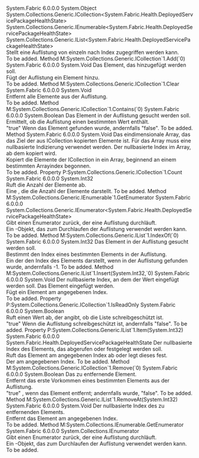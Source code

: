 <Type Name="DeployedServicePackageHealthStateList" FullName="System.Fabric.Health.DeployedServicePackageHealthStateList">
  <TypeSignature Language="C#" Value="public sealed class DeployedServicePackageHealthStateList : System.Collections.Generic.ICollection&lt;System.Fabric.Health.DeployedServicePackageHealthState&gt;, System.Collections.Generic.IEnumerable&lt;System.Fabric.Health.DeployedServicePackageHealthState&gt;, System.Collections.Generic.IList&lt;System.Fabric.Health.DeployedServicePackageHealthState&gt;" />
  <TypeSignature Language="ILAsm" Value=".class public auto ansi sealed beforefieldinit DeployedServicePackageHealthStateList extends System.Object implements class System.Collections.Generic.ICollection`1&lt;class System.Fabric.Health.DeployedServicePackageHealthState&gt;, class System.Collections.Generic.IEnumerable`1&lt;class System.Fabric.Health.DeployedServicePackageHealthState&gt;, class System.Collections.Generic.IList`1&lt;class System.Fabric.Health.DeployedServicePackageHealthState&gt;, class System.Collections.IEnumerable" />
  <TypeSignature Language="DocId" Value="T:System.Fabric.Health.DeployedServicePackageHealthStateList" />
  <TypeSignature Language="VB.NET" Value="Public NotInheritable Class DeployedServicePackageHealthStateList&#xA;Implements ICollection(Of DeployedServicePackageHealthState), IEnumerable(Of DeployedServicePackageHealthState), IList(Of DeployedServicePackageHealthState)" />
  <TypeSignature Language="F#" Value="type DeployedServicePackageHealthStateList = class&#xA;    interface IList&lt;DeployedServicePackageHealthState&gt;&#xA;    interface ICollection&lt;DeployedServicePackageHealthState&gt;&#xA;    interface seq&lt;DeployedServicePackageHealthState&gt;&#xA;    interface IEnumerable" />
  <AssemblyInfo>
    <AssemblyName>System.Fabric</AssemblyName>
    <AssemblyVersion>6.0.0.0</AssemblyVersion>
  </AssemblyInfo>
  <Base>
    <BaseTypeName>System.Object</BaseTypeName>
  </Base>
  <Interfaces>
    <Interface>
      <InterfaceName>System.Collections.Generic.ICollection&lt;System.Fabric.Health.DeployedServicePackageHealthState&gt;</InterfaceName>
    </Interface>
    <Interface>
      <InterfaceName>System.Collections.Generic.IEnumerable&lt;System.Fabric.Health.DeployedServicePackageHealthState&gt;</InterfaceName>
    </Interface>
    <Interface>
      <InterfaceName>System.Collections.Generic.IList&lt;System.Fabric.Health.DeployedServicePackageHealthState&gt;</InterfaceName>
    </Interface>
  </Interfaces>
  <Docs>
    <summary>
      <para>Stellt eine Auflistung von <see cref="T:System.Fabric.Health.DeployedServicePackageHealthState" /> einzeln nach Index zugegriffen werden kann.</para>
    </summary>
    <remarks>To be added.</remarks>
  </Docs>
  <Members>
    <Member MemberName="Add">
      <MemberSignature Language="C#" Value="public void Add (System.Fabric.Health.DeployedServicePackageHealthState item);" />
      <MemberSignature Language="ILAsm" Value=".method public hidebysig newslot virtual instance void Add(class System.Fabric.Health.DeployedServicePackageHealthState item) cil managed" />
      <MemberSignature Language="DocId" Value="M:System.Fabric.Health.DeployedServicePackageHealthStateList.Add(System.Fabric.Health.DeployedServicePackageHealthState)" />
      <MemberSignature Language="VB.NET" Value="Public Sub Add (item As DeployedServicePackageHealthState)" />
      <MemberSignature Language="F#" Value="abstract member Add : System.Fabric.Health.DeployedServicePackageHealthState -&gt; unit&#xA;override this.Add : System.Fabric.Health.DeployedServicePackageHealthState -&gt; unit" Usage="deployedServicePackageHealthStateList.Add item" />
      <MemberType>Method</MemberType>
      <Implements>
        <InterfaceMember>M:System.Collections.Generic.ICollection`1.Add(`0)</InterfaceMember>
      </Implements>
      <AssemblyInfo>
        <AssemblyName>System.Fabric</AssemblyName>
        <AssemblyVersion>6.0.0.0</AssemblyVersion>
      </AssemblyInfo>
      <ReturnValue>
        <ReturnType>System.Void</ReturnType>
      </ReturnValue>
      <Parameters>
        <Parameter Name="item" Type="System.Fabric.Health.DeployedServicePackageHealthState" />
      </Parameters>
      <Docs>
        <param name="item">
          <para>Das Element, das hinzugefügt werden soll.</para>
        </param>
        <summary>
          <para>Fügt der Auflistung ein Element hinzu.</para>
        </summary>
        <remarks>To be added.</remarks>
      </Docs>
    </Member>
    <Member MemberName="Clear">
      <MemberSignature Language="C#" Value="public void Clear ();" />
      <MemberSignature Language="ILAsm" Value=".method public hidebysig newslot virtual instance void Clear() cil managed" />
      <MemberSignature Language="DocId" Value="M:System.Fabric.Health.DeployedServicePackageHealthStateList.Clear" />
      <MemberSignature Language="VB.NET" Value="Public Sub Clear ()" />
      <MemberSignature Language="F#" Value="abstract member Clear : unit -&gt; unit&#xA;override this.Clear : unit -&gt; unit" Usage="deployedServicePackageHealthStateList.Clear " />
      <MemberType>Method</MemberType>
      <Implements>
        <InterfaceMember>M:System.Collections.Generic.ICollection`1.Clear</InterfaceMember>
      </Implements>
      <AssemblyInfo>
        <AssemblyName>System.Fabric</AssemblyName>
        <AssemblyVersion>6.0.0.0</AssemblyVersion>
      </AssemblyInfo>
      <ReturnValue>
        <ReturnType>System.Void</ReturnType>
      </ReturnValue>
      <Parameters />
      <Docs>
        <summary>
          <para>Entfernt alle Elemente aus der Auflistung.</para>
        </summary>
        <remarks>To be added.</remarks>
      </Docs>
    </Member>
    <Member MemberName="Contains">
      <MemberSignature Language="C#" Value="public bool Contains (System.Fabric.Health.DeployedServicePackageHealthState item);" />
      <MemberSignature Language="ILAsm" Value=".method public hidebysig newslot virtual instance bool Contains(class System.Fabric.Health.DeployedServicePackageHealthState item) cil managed" />
      <MemberSignature Language="DocId" Value="M:System.Fabric.Health.DeployedServicePackageHealthStateList.Contains(System.Fabric.Health.DeployedServicePackageHealthState)" />
      <MemberSignature Language="VB.NET" Value="Public Function Contains (item As DeployedServicePackageHealthState) As Boolean" />
      <MemberSignature Language="F#" Value="abstract member Contains : System.Fabric.Health.DeployedServicePackageHealthState -&gt; bool&#xA;override this.Contains : System.Fabric.Health.DeployedServicePackageHealthState -&gt; bool" Usage="deployedServicePackageHealthStateList.Contains item" />
      <MemberType>Method</MemberType>
      <Implements>
        <InterfaceMember>M:System.Collections.Generic.ICollection`1.Contains(`0)</InterfaceMember>
      </Implements>
      <AssemblyInfo>
        <AssemblyName>System.Fabric</AssemblyName>
        <AssemblyVersion>6.0.0.0</AssemblyVersion>
      </AssemblyInfo>
      <ReturnValue>
        <ReturnType>System.Boolean</ReturnType>
      </ReturnValue>
      <Parameters>
        <Parameter Name="item" Type="System.Fabric.Health.DeployedServicePackageHealthState" />
      </Parameters>
      <Docs>
        <param name="item">
          <para>Das Element in der Auflistung gesucht werden soll.</para>
        </param>
        <summary>
          <para>Ermittelt, ob die Auflistung einen bestimmten Wert enthält.</para>
        </summary>
        <returns>
          <para>
            <languageKeyword>"true"</languageKeyword> Wenn das Element gefunden wurde, andernfalls <languageKeyword>"false"</languageKeyword>. </para>
        </returns>
        <remarks>To be added.</remarks>
      </Docs>
    </Member>
    <Member MemberName="CopyTo">
      <MemberSignature Language="C#" Value="public void CopyTo (System.Fabric.Health.DeployedServicePackageHealthState[] array, int arrayIndex);" />
      <MemberSignature Language="ILAsm" Value=".method public hidebysig newslot virtual instance void CopyTo(class System.Fabric.Health.DeployedServicePackageHealthState[] array, int32 arrayIndex) cil managed" />
      <MemberSignature Language="DocId" Value="M:System.Fabric.Health.DeployedServicePackageHealthStateList.CopyTo(System.Fabric.Health.DeployedServicePackageHealthState[],System.Int32)" />
      <MemberSignature Language="VB.NET" Value="Public Sub CopyTo (array As DeployedServicePackageHealthState(), arrayIndex As Integer)" />
      <MemberSignature Language="F#" Value="abstract member CopyTo : System.Fabric.Health.DeployedServicePackageHealthState[] * int -&gt; unit&#xA;override this.CopyTo : System.Fabric.Health.DeployedServicePackageHealthState[] * int -&gt; unit" Usage="deployedServicePackageHealthStateList.CopyTo (array, arrayIndex)" />
      <MemberType>Method</MemberType>
      <AssemblyInfo>
        <AssemblyName>System.Fabric</AssemblyName>
        <AssemblyVersion>6.0.0.0</AssemblyVersion>
      </AssemblyInfo>
      <ReturnValue>
        <ReturnType>System.Void</ReturnType>
      </ReturnValue>
      <Parameters>
        <Parameter Name="array" Type="System.Fabric.Health.DeployedServicePackageHealthState[]" />
        <Parameter Name="arrayIndex" Type="System.Int32" />
      </Parameters>
      <Docs>
        <param name="array">
          <para>Das eindimensionale Array, das das Ziel der aus ICollection kopierten Elemente ist. Für das Array muss eine nullbasierte Indizierung verwendet werden.</para>
        </param>
        <param name="arrayIndex">
          <para>Der nullbasierte Index im Array, ab dem kopiert wird.</para>
        </param>
        <summary>
          <para>Kopiert die Elemente der ICollection in ein Array, beginnend an einem bestimmten Arrayindex begonnen.</para>
        </summary>
        <remarks>To be added.</remarks>
      </Docs>
    </Member>
    <Member MemberName="Count">
      <MemberSignature Language="C#" Value="public int Count { get; }" />
      <MemberSignature Language="ILAsm" Value=".property instance int32 Count" />
      <MemberSignature Language="DocId" Value="P:System.Fabric.Health.DeployedServicePackageHealthStateList.Count" />
      <MemberSignature Language="VB.NET" Value="Public ReadOnly Property Count As Integer" />
      <MemberSignature Language="F#" Value="member this.Count : int" Usage="System.Fabric.Health.DeployedServicePackageHealthStateList.Count" />
      <MemberType>Property</MemberType>
      <Implements>
        <InterfaceMember>P:System.Collections.Generic.ICollection`1.Count</InterfaceMember>
      </Implements>
      <AssemblyInfo>
        <AssemblyName>System.Fabric</AssemblyName>
        <AssemblyVersion>6.0.0.0</AssemblyVersion>
      </AssemblyInfo>
      <ReturnValue>
        <ReturnType>System.Int32</ReturnType>
      </ReturnValue>
      <Docs>
        <summary>
          <para>Ruft die Anzahl der Elemente ab.</para>
        </summary>
        <value>
          <para>Eine <see cref="T:System.Int32" /> , die die Anzahl der Elemente darstellt.</para>
        </value>
        <remarks>To be added.</remarks>
      </Docs>
    </Member>
    <Member MemberName="GetEnumerator">
      <MemberSignature Language="C#" Value="public System.Collections.Generic.IEnumerator&lt;System.Fabric.Health.DeployedServicePackageHealthState&gt; GetEnumerator ();" />
      <MemberSignature Language="ILAsm" Value=".method public hidebysig newslot virtual instance class System.Collections.Generic.IEnumerator`1&lt;class System.Fabric.Health.DeployedServicePackageHealthState&gt; GetEnumerator() cil managed" />
      <MemberSignature Language="DocId" Value="M:System.Fabric.Health.DeployedServicePackageHealthStateList.GetEnumerator" />
      <MemberSignature Language="VB.NET" Value="Public Function GetEnumerator () As IEnumerator(Of DeployedServicePackageHealthState)" />
      <MemberSignature Language="F#" Value="abstract member GetEnumerator : unit -&gt; System.Collections.Generic.IEnumerator&lt;System.Fabric.Health.DeployedServicePackageHealthState&gt;&#xA;override this.GetEnumerator : unit -&gt; System.Collections.Generic.IEnumerator&lt;System.Fabric.Health.DeployedServicePackageHealthState&gt;" Usage="deployedServicePackageHealthStateList.GetEnumerator " />
      <MemberType>Method</MemberType>
      <Implements>
        <InterfaceMember>M:System.Collections.Generic.IEnumerable`1.GetEnumerator</InterfaceMember>
      </Implements>
      <AssemblyInfo>
        <AssemblyName>System.Fabric</AssemblyName>
        <AssemblyVersion>6.0.0.0</AssemblyVersion>
      </AssemblyInfo>
      <ReturnValue>
        <ReturnType>System.Collections.Generic.IEnumerator&lt;System.Fabric.Health.DeployedServicePackageHealthState&gt;</ReturnType>
      </ReturnValue>
      <Parameters />
      <Docs>
        <summary>
          <para>Gibt einen Enumerator zurück, der eine Auflistung durchläuft.</para>
        </summary>
        <returns>
          <para>Ein <see cref="T:System.Collections.Generic.IEnumerator`1" />-Objekt, das zum Durchlaufen der Auflistung verwendet werden kann.</para>
        </returns>
        <remarks>To be added.</remarks>
      </Docs>
    </Member>
    <Member MemberName="IndexOf">
      <MemberSignature Language="C#" Value="public int IndexOf (System.Fabric.Health.DeployedServicePackageHealthState item);" />
      <MemberSignature Language="ILAsm" Value=".method public hidebysig newslot virtual instance int32 IndexOf(class System.Fabric.Health.DeployedServicePackageHealthState item) cil managed" />
      <MemberSignature Language="DocId" Value="M:System.Fabric.Health.DeployedServicePackageHealthStateList.IndexOf(System.Fabric.Health.DeployedServicePackageHealthState)" />
      <MemberSignature Language="VB.NET" Value="Public Function IndexOf (item As DeployedServicePackageHealthState) As Integer" />
      <MemberSignature Language="F#" Value="abstract member IndexOf : System.Fabric.Health.DeployedServicePackageHealthState -&gt; int&#xA;override this.IndexOf : System.Fabric.Health.DeployedServicePackageHealthState -&gt; int" Usage="deployedServicePackageHealthStateList.IndexOf item" />
      <MemberType>Method</MemberType>
      <Implements>
        <InterfaceMember>M:System.Collections.Generic.IList`1.IndexOf(`0)</InterfaceMember>
      </Implements>
      <AssemblyInfo>
        <AssemblyName>System.Fabric</AssemblyName>
        <AssemblyVersion>6.0.0.0</AssemblyVersion>
      </AssemblyInfo>
      <ReturnValue>
        <ReturnType>System.Int32</ReturnType>
      </ReturnValue>
      <Parameters>
        <Parameter Name="item" Type="System.Fabric.Health.DeployedServicePackageHealthState" />
      </Parameters>
      <Docs>
        <param name="item">
          <para>Das Element in der Auflistung gesucht werden soll.</para>
        </param>
        <summary>
          <para>Bestimmt den Index eines bestimmten Elements in der Auflistung.</para>
        </summary>
        <returns>
          <para>Ein <see cref="T:System.Int32" /> der den Index des Elements darstellt, wenn in der Auflistung gefunden wurde, andernfalls -1.</para>
        </returns>
        <remarks>To be added.</remarks>
      </Docs>
    </Member>
    <Member MemberName="Insert">
      <MemberSignature Language="C#" Value="public void Insert (int index, System.Fabric.Health.DeployedServicePackageHealthState item);" />
      <MemberSignature Language="ILAsm" Value=".method public hidebysig newslot virtual instance void Insert(int32 index, class System.Fabric.Health.DeployedServicePackageHealthState item) cil managed" />
      <MemberSignature Language="DocId" Value="M:System.Fabric.Health.DeployedServicePackageHealthStateList.Insert(System.Int32,System.Fabric.Health.DeployedServicePackageHealthState)" />
      <MemberSignature Language="VB.NET" Value="Public Sub Insert (index As Integer, item As DeployedServicePackageHealthState)" />
      <MemberSignature Language="F#" Value="abstract member Insert : int * System.Fabric.Health.DeployedServicePackageHealthState -&gt; unit&#xA;override this.Insert : int * System.Fabric.Health.DeployedServicePackageHealthState -&gt; unit" Usage="deployedServicePackageHealthStateList.Insert (index, item)" />
      <MemberType>Method</MemberType>
      <Implements>
        <InterfaceMember>M:System.Collections.Generic.IList`1.Insert(System.Int32,`0)</InterfaceMember>
      </Implements>
      <AssemblyInfo>
        <AssemblyName>System.Fabric</AssemblyName>
        <AssemblyVersion>6.0.0.0</AssemblyVersion>
      </AssemblyInfo>
      <ReturnValue>
        <ReturnType>System.Void</ReturnType>
      </ReturnValue>
      <Parameters>
        <Parameter Name="index" Type="System.Int32" />
        <Parameter Name="item" Type="System.Fabric.Health.DeployedServicePackageHealthState" />
      </Parameters>
      <Docs>
        <param name="index">
          <para>Der nullbasierte Index, an dem der Wert eingefügt werden soll.</para>
        </param>
        <param name="item">
          <para>Das Element eingefügt werden.</para>
        </param>
        <summary>
          <para>Fügt ein Element am angegebenen Index.</para>
        </summary>
        <remarks>To be added.</remarks>
      </Docs>
    </Member>
    <Member MemberName="IsReadOnly">
      <MemberSignature Language="C#" Value="public bool IsReadOnly { get; }" />
      <MemberSignature Language="ILAsm" Value=".property instance bool IsReadOnly" />
      <MemberSignature Language="DocId" Value="P:System.Fabric.Health.DeployedServicePackageHealthStateList.IsReadOnly" />
      <MemberSignature Language="VB.NET" Value="Public ReadOnly Property IsReadOnly As Boolean" />
      <MemberSignature Language="F#" Value="member this.IsReadOnly : bool" Usage="System.Fabric.Health.DeployedServicePackageHealthStateList.IsReadOnly" />
      <MemberType>Property</MemberType>
      <Implements>
        <InterfaceMember>P:System.Collections.Generic.ICollection`1.IsReadOnly</InterfaceMember>
      </Implements>
      <AssemblyInfo>
        <AssemblyName>System.Fabric</AssemblyName>
        <AssemblyVersion>6.0.0.0</AssemblyVersion>
      </AssemblyInfo>
      <ReturnValue>
        <ReturnType>System.Boolean</ReturnType>
      </ReturnValue>
      <Docs>
        <summary>
          <para>Ruft einen Wert ab, der angibt, ob die Liste schreibgeschützt ist.</para>
        </summary>
        <value>
          <para>
            <languageKeyword>"true"</languageKeyword> Wenn die Auflistung schreibgeschützt ist, andernfalls <languageKeyword>"false"</languageKeyword>.</para>
        </value>
        <remarks>To be added.</remarks>
      </Docs>
    </Member>
    <Member MemberName="Item">
      <MemberSignature Language="C#" Value="public System.Fabric.Health.DeployedServicePackageHealthState this[int index] { get; set; }" />
      <MemberSignature Language="ILAsm" Value=".property instance class System.Fabric.Health.DeployedServicePackageHealthState Item(int32)" />
      <MemberSignature Language="DocId" Value="P:System.Fabric.Health.DeployedServicePackageHealthStateList.Item(System.Int32)" />
      <MemberSignature Language="VB.NET" Value="Default Public Property Item(index As Integer) As DeployedServicePackageHealthState" />
      <MemberSignature Language="F#" Value="member this.Item(int) : System.Fabric.Health.DeployedServicePackageHealthState with get, set" Usage="System.Fabric.Health.DeployedServicePackageHealthStateList.Item" />
      <MemberType>Property</MemberType>
      <Implements>
        <InterfaceMember>P:System.Collections.Generic.IList`1.Item(System.Int32)</InterfaceMember>
      </Implements>
      <AssemblyInfo>
        <AssemblyName>System.Fabric</AssemblyName>
        <AssemblyVersion>6.0.0.0</AssemblyVersion>
      </AssemblyInfo>
      <ReturnValue>
        <ReturnType>System.Fabric.Health.DeployedServicePackageHealthState</ReturnType>
      </ReturnValue>
      <Parameters>
        <Parameter Name="index" Type="System.Int32" />
      </Parameters>
      <Docs>
        <param name="index">
          <para>Der nullbasierte Index des Elements, das abgerufen oder festgelegt werden soll.</para>
        </param>
        <summary>
          <para>Ruft das Element am angegebenen Index ab oder legt dieses fest.</para>
        </summary>
        <value>
          <para>Der <see cref="T:System.Fabric.Health.DeployedServicePackageHealthState" /> am angegebenen Index.</para>
        </value>
        <remarks>To be added.</remarks>
      </Docs>
    </Member>
    <Member MemberName="Remove">
      <MemberSignature Language="C#" Value="public bool Remove (System.Fabric.Health.DeployedServicePackageHealthState item);" />
      <MemberSignature Language="ILAsm" Value=".method public hidebysig newslot virtual instance bool Remove(class System.Fabric.Health.DeployedServicePackageHealthState item) cil managed" />
      <MemberSignature Language="DocId" Value="M:System.Fabric.Health.DeployedServicePackageHealthStateList.Remove(System.Fabric.Health.DeployedServicePackageHealthState)" />
      <MemberSignature Language="VB.NET" Value="Public Function Remove (item As DeployedServicePackageHealthState) As Boolean" />
      <MemberSignature Language="F#" Value="abstract member Remove : System.Fabric.Health.DeployedServicePackageHealthState -&gt; bool&#xA;override this.Remove : System.Fabric.Health.DeployedServicePackageHealthState -&gt; bool" Usage="deployedServicePackageHealthStateList.Remove item" />
      <MemberType>Method</MemberType>
      <Implements>
        <InterfaceMember>M:System.Collections.Generic.ICollection`1.Remove(`0)</InterfaceMember>
      </Implements>
      <AssemblyInfo>
        <AssemblyName>System.Fabric</AssemblyName>
        <AssemblyVersion>6.0.0.0</AssemblyVersion>
      </AssemblyInfo>
      <ReturnValue>
        <ReturnType>System.Boolean</ReturnType>
      </ReturnValue>
      <Parameters>
        <Parameter Name="item" Type="System.Fabric.Health.DeployedServicePackageHealthState" />
      </Parameters>
      <Docs>
        <param name="item">
          <para>Das zu entfernende Element.</para>
        </param>
        <summary>
          <para>Entfernt das erste Vorkommen eines bestimmten Elements aus der Auflistung.</para>
        </summary>
        <returns>
          <para>
            <languageKeyword>"true"</languageKeyword> , wenn das Element entfernt; andernfalls wurde, <languageKeyword>"false"</languageKeyword>.</para>
        </returns>
        <remarks>To be added.</remarks>
      </Docs>
    </Member>
    <Member MemberName="RemoveAt">
      <MemberSignature Language="C#" Value="public void RemoveAt (int index);" />
      <MemberSignature Language="ILAsm" Value=".method public hidebysig newslot virtual instance void RemoveAt(int32 index) cil managed" />
      <MemberSignature Language="DocId" Value="M:System.Fabric.Health.DeployedServicePackageHealthStateList.RemoveAt(System.Int32)" />
      <MemberSignature Language="VB.NET" Value="Public Sub RemoveAt (index As Integer)" />
      <MemberSignature Language="F#" Value="abstract member RemoveAt : int -&gt; unit&#xA;override this.RemoveAt : int -&gt; unit" Usage="deployedServicePackageHealthStateList.RemoveAt index" />
      <MemberType>Method</MemberType>
      <Implements>
        <InterfaceMember>M:System.Collections.Generic.IList`1.RemoveAt(System.Int32)</InterfaceMember>
      </Implements>
      <AssemblyInfo>
        <AssemblyName>System.Fabric</AssemblyName>
        <AssemblyVersion>6.0.0.0</AssemblyVersion>
      </AssemblyInfo>
      <ReturnValue>
        <ReturnType>System.Void</ReturnType>
      </ReturnValue>
      <Parameters>
        <Parameter Name="index" Type="System.Int32" />
      </Parameters>
      <Docs>
        <param name="index">
          <para>Der nullbasierte Index des zu entfernenden Elements.</para>
        </param>
        <summary>
          <para>Entfernt das Element am angegebenen Index.</para>
        </summary>
        <remarks>To be added.</remarks>
      </Docs>
    </Member>
    <Member MemberName="System.Collections.IEnumerable.GetEnumerator">
      <MemberSignature Language="C#" Value="System.Collections.IEnumerator IEnumerable.GetEnumerator ();" />
      <MemberSignature Language="ILAsm" Value=".method hidebysig newslot virtual instance class System.Collections.IEnumerator System.Collections.IEnumerable.GetEnumerator() cil managed" />
      <MemberSignature Language="DocId" Value="M:System.Fabric.Health.DeployedServicePackageHealthStateList.System#Collections#IEnumerable#GetEnumerator" />
      <MemberSignature Language="VB.NET" Value="Function GetEnumerator () As IEnumerator Implements IEnumerable.GetEnumerator" />
      <MemberType>Method</MemberType>
      <Implements>
        <InterfaceMember>M:System.Collections.IEnumerable.GetEnumerator</InterfaceMember>
      </Implements>
      <AssemblyInfo>
        <AssemblyName>System.Fabric</AssemblyName>
        <AssemblyVersion>6.0.0.0</AssemblyVersion>
      </AssemblyInfo>
      <ReturnValue>
        <ReturnType>System.Collections.IEnumerator</ReturnType>
      </ReturnValue>
      <Parameters />
      <Docs>
        <summary>
          <para>Gibt einen Enumerator zurück, der eine Auflistung durchläuft.</para>
        </summary>
        <returns>
          <para>Ein <see cref="T:System.Collections.IEnumerator" />-Objekt, das zum Durchlaufen der Auflistung verwendet werden kann.</para>
        </returns>
        <remarks>To be added.</remarks>
      </Docs>
    </Member>
  </Members>
</Type>